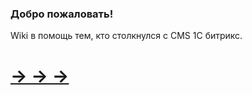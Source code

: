 ### Добро пожаловать!
Wiki в помощь тем, кто столкнулся с CMS 1С битрикс.

# [→ → →](https://github.com/alma-com/wiki-bitrix/wiki)
